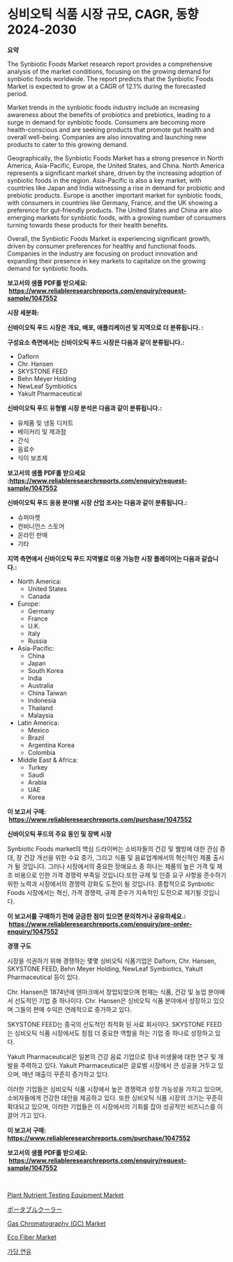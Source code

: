 <p><h1>싱비오틱 식품 시장 규모, CAGR, 동향 2024-2030</h1></p><p><strong>요약</strong></p>
<p><p>The Synbiotic Foods Market research report provides a comprehensive analysis of the market conditions, focusing on the growing demand for synbiotic foods worldwide. The report predicts that the Synbiotic Foods Market is expected to grow at a CAGR of 12.1% during the forecasted period. </p><p>Market trends in the synbiotic foods industry include an increasing awareness about the benefits of probiotics and prebiotics, leading to a surge in demand for synbiotic foods. Consumers are becoming more health-conscious and are seeking products that promote gut health and overall well-being. Companies are also innovating and launching new products to cater to this growing demand.</p><p>Geographically, the Synbiotic Foods Market has a strong presence in North America, Asia-Pacific, Europe, the United States, and China. North America represents a significant market share, driven by the increasing adoption of synbiotic foods in the region. Asia-Pacific is also a key market, with countries like Japan and India witnessing a rise in demand for probiotic and prebiotic products. Europe is another important market for synbiotic foods, with consumers in countries like Germany, France, and the UK showing a preference for gut-friendly products. The United States and China are also emerging markets for synbiotic foods, with a growing number of consumers turning towards these products for their health benefits.</p><p>Overall, the Synbiotic Foods Market is experiencing significant growth, driven by consumer preferences for healthy and functional foods. Companies in the industry are focusing on product innovation and expanding their presence in key markets to capitalize on the growing demand for synbiotic foods.</p></p>
<p><strong>보고서의 샘플 PDF를 받으세요: &nbsp;<a href="https://www.reliableresearchreports.com/enquiry/request-sample/1047552">https://www.reliableresearchreports.com/enquiry/request-sample/1047552</a></strong></p>
<p><strong>시장 세분화:</strong></p>
<p><strong> 신바이오틱 푸드 시장은 개요, 배포, 애플리케이션 및 지역으로 더 분류됩니다. :</strong></p>
<p><strong>구성요소 측면에서는 신바이오틱 푸드 시장은 다음과 같이 분류됩니다.:</strong></p>
<p><ul><li>Daflorn</li><li>Chr. Hansen</li><li>SKYSTONE FEED</li><li>Behn Meyer Holding</li><li>NewLeaf Symbiotics</li><li>Yakult Pharmaceutical</li></ul></p>
<p><strong> 신바이오틱 푸드 유형별 시장 분석은 다음과 같이 분류됩니다.:</strong></p>
<p><ul><li>유제품 및 냉동 디저트</li><li>베이커리 및 제과점</li><li>간식</li><li>음료수</li><li>식이 보조제</li></ul></p>
<p><strong>보고서의 샘플 PDF를 받으세요 :<a href="https://www.reliableresearchreports.com/enquiry/request-sample/1047552">https://www.reliableresearchreports.com/enquiry/request-sample/1047552</a></strong></p>
<p><strong> 신바이오틱 푸드 응용 분야별 시장 산업 조사는 다음과 같이 분류됩니다.:</strong></p>
<p><ul><li>슈퍼마켓</li><li>컨비니언스 스토어</li><li>온라인 판매</li><li>기타</li></ul></p>
<p><strong>지역 측면에서 신바이오틱 푸드 지역별로 이용 가능한 시장 플레이어는 다음과 같습니다.:</strong></p>
<p><ul>
    <li>
        North America:
        <ul>
            <li>United States</li>
            <li>Canada</li>
        </ul>
    </li>
    <li>
        Europe:
        <ul>
            <li>Germany</li>
            <li>France</li>
            <li>U.K.</li>
            <li>Italy</li>
            <li>Russia</li>
        </ul>
    </li>
    <li>
        Asia-Pacific:
        <ul>
            <li>China</li>
            <li>Japan</li>
            <li>South Korea</li>
            <li>India</li>
            <li>Australia</li>
            <li>China Taiwan</li>
            <li>Indonesia</li>
            <li>Thailand</li>
            <li>Malaysia</li>
        </ul>
    </li>
    <li>
        Latin America:
        <ul>
            <li>Mexico</li>
            <li>Brazil</li>
            <li>Argentina Korea</li>
            <li>Colombia</li>
        </ul>
    </li>
    <li>
        Middle East & Africa:
        <ul>
            <li>Turkey</li>
            <li>Saudi</li>
            <li>Arabia</li>
            <li>UAE</li>
            <li>Korea</li>
        </ul>
    </li>
    </ul></p>
<p><strong>이 보고서 구매: &nbsp;<a href="https://www.reliableresearchreports.com/purchase/1047552">https://www.reliableresearchreports.com/purchase/1047552</a></strong></p>
<p><strong>신바이오틱 푸드의 주요 동인 및 장벽 시장</strong></p>
<p><p>Synbiotic Foods market의 핵심 드라이버는 소비자들의 건강 및 웰빙에 대한 관심 증대, 장 건강 개선을 위한 수요 증가, 그리고 식품 및 음료업계에서의 혁신적인 제품 출시가 될 것입니다. 그러나 시장에서의 중요한 장애요소 중 하나는 제품의 높은 가격 및 제조 비용으로 인한 가격 경쟁력 부족일 것입니다.또한 규제 및 인증 요구 사항을 준수하기 위한 노력과 시장에서의 경쟁력 강화도 도전이 될 것입니다. 종합적으로 Synbiotic Foods 시장에서는 혁신, 가격 경쟁력, 규제 준수가 지속적인 도전으로 제기될 것입니다.</p></p>
<p><strong>이 보고서를 구매하기 전에 궁금한 점이 있으면 문의하거나 공유하세요.: &nbsp;<a href="https://www.reliableresearchreports.com/enquiry/pre-order-enquiry/1047552">https://www.reliableresearchreports.com/enquiry/pre-order-enquiry/1047552</a></strong></p>
<p><strong>경쟁 구도</strong></p>
<p><p>시장을 석권하기 위해 경쟁하는 몇몇 싱비오틱 식품기업은 Daflorn, Chr. Hansen, SKYSTONE FEED, Behn Meyer Holding, NewLeaf Symbiotics, Yakult Pharmaceutical 등이 있다.</p><p>Chr. Hansen은 1874년에 덴마크에서 창업되었으며 현재는 식품, 건강 및 농업 분야에서 선도적인 기업 중 하나이다. Chr. Hansen은 싱비오틱 식품 분야에서 성장하고 있으며 그들의 판매 수익은 연례적으로 증가하고 있다.</p><p>SKYSTONE FEED는 중국의 선도적인 최적화 된 사료 회사이다. SKYSTONE FEED는 싱비오틱 식품 시장에서도 점점 더 중요한 역할을 하는 기업 중 하나로 성장하고 있다.</p><p>Yakult Pharmaceutical은 일본의 건강 음료 기업으로 장내 미생물에 대한 연구 및 개발을 주력하고 있다. Yakult Pharmaceutical은 글로벌 시장에서 큰 성공을 거두고 있으며, 매년 매출이 꾸준히 증가하고 있다.</p><p>이러한 기업들은 싱비오틱 식품 시장에서 높은 경쟁력과 성장 가능성을 가지고 있으며, 소비자들에게 건강한 대안을 제공하고 있다. 또한 싱비오틱 식품 시장의 크기는 꾸준히 확대되고 있으며, 이러한 기업들은 이 시장에서의 기회를 잡아 성공적인 비즈니스를 이끌어 가고 있다.</p></p>
<p><strong>이 보고서 구매: &nbsp; <a href="https://www.reliableresearchreports.com/purchase/1047552">https://www.reliableresearchreports.com/purchase/1047552</a></strong></p>
<p><strong>보고서의 샘플 PDF를 받으세요: &nbsp;<a href="https://www.reliableresearchreports.com/enquiry/request-sample/1047552">https://www.reliableresearchreports.com/enquiry/request-sample/1047552</a></strong><strong></strong></p>
<p>&nbsp;</p>
<p><p><a href="https://issuu.com/reportprime-2/docs/plant-nutrient-testing-equipment-market-size-2030.">Plant Nutrient Testing Equipment Market</a></p><p><a href="https://github.com/ycmtqqhvk3273/Market-Research-Report-List-1/blob/main/3255838192814.md">ポータブルクーラー</a></p><p><a href="https://full-wildebeest-80b.notion.site/Gas-Chromatography-GC-Market-Provides-Detailed-Segmentation-of-this-Market-based-on-Type-Applicat-0189d4721ade43c98f7b27ea4e784c9c">Gas Chromatography (GC) Market</a></p><p><a href="https://github.com/irfadac/Market-Research-Report-List-2/blob/main/eco-fiber-market.md">Eco Fiber Market</a></p><p><a href="https://github.com/lkwggful07722/Market-Research-Report-List-1/blob/main/8742558192539.md">가당 연유</a></p></p>